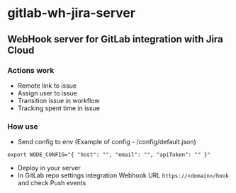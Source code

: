 # gitlab-wh-jira-server

## WebHook server for GitLab integration with Jira Cloud

### Actions work
- Remote link to issue
- Assign user to issue
- Transition issue in workflow
- Tracking spent time in issue

### How use

- Send config to env (Example of config - /config/default.json)
```
export NODE_CONFIG="{ "host": "", "email": "", "apiToken": "" }"
```
- Deploy in your server
- In GitLab repo settings integration Webhook URL `https://<domain>/hook` and check Push events